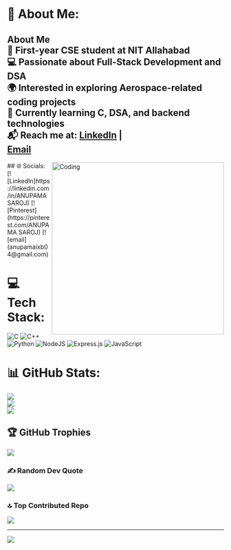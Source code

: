 # 💫 About Me:
## About Me  <br>🚀 First-year CSE student at NIT Allahabad  <br>💻 Passionate about Full-Stack Development and DSA  <br>🌍 Interested in exploring Aerospace-related coding projects  <br>🔭 Currently learning C, DSA, and backend technologies  <br>📬 Reach me at: [LinkedIn](https://www.linkedin.com/in/anupama-saroj-6a042832b?utm_source=share&utm_campaign=share_via&utm_content=profile&utm_medium=android_app) | <br>[Email](anupamaixb04@gmail.com) 

<img align="right" alt="Coding" width="400" src="https://cdnb.artstation.com/p/assets/images/images/056/036/393/large/cozy-oni-cozyoninight.jpg?1668322408">
## 🌐 Socials:
[![LinkedIn]https://linkedin.com/in/ANUPAMA SAROJ) [![Pinterest](https://pinterest.com/ANUPAMA SAROJ) [![email](anupamaixb04@gmail.com) 

# 💻 Tech Stack:
![C](https://img.shields.io/badge/c-%2300599C.svg?style=for-the-badge&logo=c&logoColor=white) ![C++](https://img.shields.io/badge/c++-%2300599C.svg?style=for-the-badge&logo=c%2B%2B&logoColor=white) ![Python](https://img.shields.io/badge/python-3670A0?style=for-the-badge&logo=python&logoColor=ffdd54) ![NodeJS](https://img.shields.io/badge/node.js-6DA55F?style=for-the-badge&logo=node.js&logoColor=white) ![Express.js](https://img.shields.io/badge/express.js-%23404d59.svg?style=for-the-badge&logo=express&logoColor=%2361DAFB) ![JavaScript](https://img.shields.io/badge/javascript-%23323330.svg?style=for-the-badge&logo=javascript&logoColor=%23F7DF1E)
# 📊 GitHub Stats:
![](https://github-readme-stats.vercel.app/api?username=anupama-sindhu-saroj&theme=dark&hide_border=false&include_all_commits=false&count_private=false)<br/>
![](https://nirzak-streak-stats.vercel.app/?user=anupama-sindhu-saroj&theme=dark&hide_border=false)<br/>
![](https://github-readme-stats.vercel.app/api/top-langs/?username=anupama-sindhu-saroj&theme=dark&hide_border=false&include_all_commits=false&count_private=false&layout=compact)

## 🏆 GitHub Trophies
![](https://github-profile-trophy.vercel.app/?username=anupama-sindhu-saroj&theme=radical&no-frame=false&no-bg=true&margin-w=4)

### ✍️ Random Dev Quote
![](https://quotes-github-readme.vercel.app/api?type=horizontal&theme=radical)

### 🔝 Top Contributed Repo
![](https://github-contributor-stats.vercel.app/api?username=anupama-sindhu-saroj&limit=5&theme=dark&combine_all_yearly_contributions=true)

---
[![](https://visitcount.itsvg.in/api?id=anupama-sindhu-saroj&icon=0&color=0)](https://visitcount.itsvg.in)

<!-- Proudly created with GPRM ( https://gprm.itsvg.in ) -->
